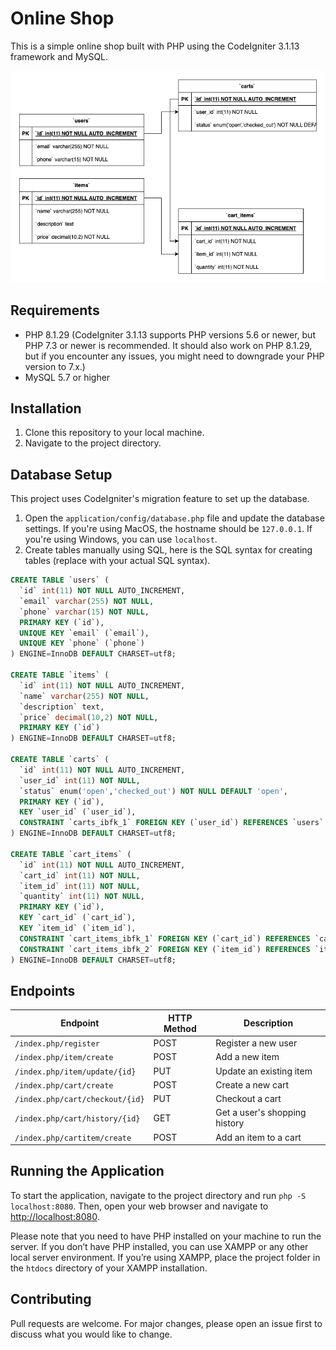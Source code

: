 # Online Shop

This is a simple online shop built with PHP using the CodeIgniter 3.1.13 framework and MySQL.

![alt text](application/online_shop_ERD.png)

## Requirements

- PHP 8.1.29 (CodeIgniter 3.1.13 supports PHP versions 5.6 or newer, but PHP 7.3 or newer is recommended. It should also work on PHP 8.1.29, but if you encounter any issues, you might need to downgrade your PHP version to 7.x.)
- MySQL 5.7 or higher

## Installation

1. Clone this repository to your local machine.
2. Navigate to the project directory.

## Database Setup

This project uses CodeIgniter's migration feature to set up the database.

1. Open the `application/config/database.php` file and update the database settings. If you're using MacOS, the hostname should be `127.0.0.1`. If you're using Windows, you can use `localhost`.
2. Create tables manually using SQL, here is the SQL syntax for creating tables (replace with your actual SQL syntax).

```sql
CREATE TABLE `users` (
  `id` int(11) NOT NULL AUTO_INCREMENT,
  `email` varchar(255) NOT NULL,
  `phone` varchar(15) NOT NULL,
  PRIMARY KEY (`id`),
  UNIQUE KEY `email` (`email`),
  UNIQUE KEY `phone` (`phone`)
) ENGINE=InnoDB DEFAULT CHARSET=utf8;

CREATE TABLE `items` (
  `id` int(11) NOT NULL AUTO_INCREMENT,
  `name` varchar(255) NOT NULL,
  `description` text,
  `price` decimal(10,2) NOT NULL,
  PRIMARY KEY (`id`)
) ENGINE=InnoDB DEFAULT CHARSET=utf8;

CREATE TABLE `carts` (
  `id` int(11) NOT NULL AUTO_INCREMENT,
  `user_id` int(11) NOT NULL,
  `status` enum('open','checked_out') NOT NULL DEFAULT 'open',
  PRIMARY KEY (`id`),
  KEY `user_id` (`user_id`),
  CONSTRAINT `carts_ibfk_1` FOREIGN KEY (`user_id`) REFERENCES `users` (`id`)
) ENGINE=InnoDB DEFAULT CHARSET=utf8;

CREATE TABLE `cart_items` (
  `id` int(11) NOT NULL AUTO_INCREMENT,
  `cart_id` int(11) NOT NULL,
  `item_id` int(11) NOT NULL,
  `quantity` int(11) NOT NULL,
  PRIMARY KEY (`id`),
  KEY `cart_id` (`cart_id`),
  KEY `item_id` (`item_id`),
  CONSTRAINT `cart_items_ibfk_1` FOREIGN KEY (`cart_id`) REFERENCES `carts` (`id`),
  CONSTRAINT `cart_items_ibfk_2` FOREIGN KEY (`item_id`) REFERENCES `items` (`id`)
) ENGINE=InnoDB DEFAULT CHARSET=utf8;
```

## Endpoints

| Endpoint                    | HTTP Method | Description                        |
|-----------------------------|-------------|------------------------------------|
| `/index.php/register`       | POST        | Register a new user                |
| `/index.php/item/create`    | POST        | Add a new item                     |
| `/index.php/item/update/{id}`| PUT       | Update an existing item            |
| `/index.php/cart/create`    | POST        | Create a new cart                  |
| `/index.php/cart/checkout/{id}`| PUT     | Checkout a cart                    |
| `/index.php/cart/history/{id}`| GET      | Get a user's shopping history      |
| `/index.php/cartitem/create`| POST       | Add an item to a cart              |

## Running the Application

To start the application, navigate to the project directory and run `php -S localhost:8080`. Then, open your web browser and navigate to [http://localhost:8080](http://localhost:8080).

Please note that you need to have PHP installed on your machine to run the server. If you don’t have PHP installed, you can use XAMPP or any other local server environment. If you’re using XAMPP, place the project folder in the `htdocs` directory of your XAMPP installation.

## Contributing

Pull requests are welcome. For major changes, please open an issue first to discuss what you would like to change.
